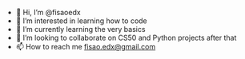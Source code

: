 - 👋 Hi, I’m @fisaoedx
- 👀 I’m interested in learning how to code
- 🌱 I’m currently learning the very basics
- 💞️ I’m looking to collaborate on CS50 and Python projects after that
- 📫 How to reach me fisao.edx@gmail.com

<!---
fisaoedx/fisaoedx is a ✨ special ✨ repository because its `README.md` (this file) appears on your GitHub profile.
You can click the Preview link to take a look at your changes.
--->
